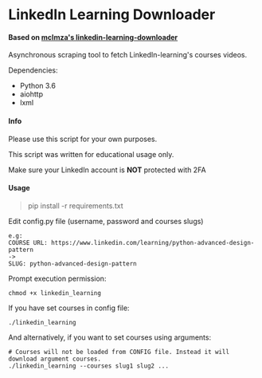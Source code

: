 # LinkedIn Learning Downloader

#### Based on [mclmza's linkedin-learning-downloader](https://github.com/mclmza/linkedin-learning-downloader)

Asynchronous scraping tool to fetch LinkedIn-learning's courses videos.

Dependencies:
- Python 3.6
- aiohttp
- lxml

#### Info

Please use this script for your own purposes.

This script was written for educational usage only.

Make sure your LinkedIn account is **NOT** protected with 2FA

#### Usage
> pip install -r requirements.txt

Edit config.py file (username, password and courses slugs)  

```Course's slug can be obtained using its url
e.g:
COURSE URL: https://www.linkedin.com/learning/python-advanced-design-pattern
->
SLUG: python-advanced-design-pattern
```

Prompt execution permission:

```
chmod +x linkedin_learning
```

If you have set courses in config file:

```
./linkedin_learning
```

And alternatively, if you want to set courses using arguments:

```
# Courses will not be loaded from CONFIG file. Instead it will download argument courses.
./linkedin_learning --courses slug1 slug2 ...
```
